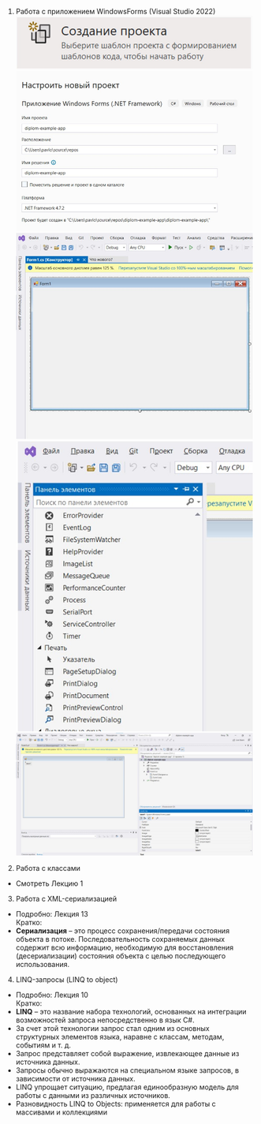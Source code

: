 1. Работа с приложением WindowsForms (Visual Studio 2022)
![Текст с описанием картинки](/tp/images/1.jpg)
![Текст с описанием картинки](/tp/images/2.jpg)
![Текст с описанием картинки](/tp/images/3.jpg)
![Текст с описанием картинки](/tp/images/4.jpg)
![Текст с описанием картинки](/tp/images/5.jpg)

2. Работа с классами
- Смотреть Лекцию 1 

3. Работа с XML-сериализацией </br>
- Подробно: Лекция 13 </br>
Кратко: </br>
- **Сериализация** – это процесс сохранения/передачи состояния объекта в потоке. 
Последовательность сохраняемых данных содержит всю информацию, необходимую для восстановления (десериализации) состояния объекта с целью последующего использования.

4. LINQ-запросы (LINQ to object)
- Подробно: Лекция 10 </br>
Кратко: </br>
- **LINQ** – это название набора технологий, основанных на интеграции возможностей запроса непосредственно в язык C#. 
- За счет этой технологии запрос стал одним из основных структурных элементов языка, наравне с классам, методам, событиям и т. д.
- Запрос представляет собой выражение, извлекающее данные из источника данных. 
- Запросы обычно выражаются на специальном языке запросов, в зависимости от источника данных. 
- LINQ упрощает ситуацию, предлагая единообразную модель для работы с данными из различных источников. 
- Разновидность LINQ to Objects: применяется для работы с массивами и коллекциями






